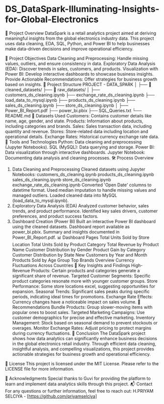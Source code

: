 # DS_DataSpark-Illuminating-Insights-for-Global-Electronics
🚀 Project Overview
DataSpark is a retail analytics project aimed at deriving meaningful insights from the global electronics industry data. This project uses data cleaning, EDA, SQL, Python, and Power BI to help businesses make data-driven decisions and improve operational efficiency.

📝 Project Objectives
Data Cleaning and Preprocessing: Handle missing values, outliers, and ensure consistency in data.
Exploratory Data Analysis (EDA): Discover trends in sales, customers, and products.
Visualization with Power BI: Develop interactive dashboards to showcase business insights.
Provide Actionable Recommendations: Offer strategies for business growth based on insights.
📂 Project Structure
PROJECT - DATA_SPARK
│
├── 📁 cleaned_datasets/
├── 📁 raw_datasets/
│
├── customers_ds_cleaning.ipynb
├── exchange_rate_ds_cleaning.ipynb
├── load_data_to_mysql.ipynb
├── products_ds_cleaning.ipynb
├── sales_ds_cleaning.ipynb
├── store_ds_cleaning.ipynb
│
├── Power_BI_Report.pdf
├── power_bi.pbix
├── SQL_Queries.txt
└── README.md
💾 Datasets Used
Customers: Contains customer details like name, age, gender, and state.
Products: Information about products, including categories and brands.
Sales: Sales transaction data, including quantity and revenue.
Stores: Store-related data including location and operational details.
Exchange Rates: Historical currency exchange rate data.
🔧 Tools and Technologies
Python: Data cleaning and preprocessing (Jupyter Notebooks).
SQL (MySQL): Data querying and storage.
Power BI: Data visualization through interactive dashboards.
Jupyter Notebook: Documenting data analysis and cleaning processes.
🛠️ Process Overview
1. Data Cleaning and Preprocessing
Cleaned datasets using Jupyter Notebooks:
customers_ds_cleaning.ipynb
products_ds_cleaning.ipynb
sales_ds_cleaning.ipynb
store_ds_cleaning.ipynb
exchange_rate_ds_cleaning.ipynb
Converted 'Open Date' columns to datetime format.
Used median imputation to handle missing values and managed outliers.
Loaded cleaned data into MySQL (load_data_to_mysql.ipynb).
2. Exploratory Data Analysis (EDA)
Analyzed customer behavior, sales trends, and product performance.
Identified key sales drivers, customer preferences, and product success factors.
3. Dashboard Creation (Power BI)
Built an interactive Power BI dashboard using the cleaned datasets.
Dashboard report available as power_bi.pbix.
Summary and insights documented in Power_BI_Report.pdf.
📊 Dashboard Pages
Total Units Sold by Store Location
Total Units Sold by Product Category
Total Revenue by Product Name
Customer Distribution by Gender
Product Gain by Category
Customer Distribution by State
New Customers by Year and Month
Products Sold by Age Group
Top Brands Overview
Currency Fluctuations Across Countries
🎯 Key Insights and Findings
High-Revenue Products: Certain products and categories generate a significant share of revenue.
Targeted Customer Segments: Specific product categories resonate more with younger customer groups.
Store Performance: Some store locations excel, suggesting opportunities for expansion.
Seasonal Trends: Significant sales peaks during specific periods, indicating ideal times for promotions.
Exchange Rate Effects: Currency changes have a noticeable impact on sales volume.
🔗 Recommendations
Bundle Products: Group slower-moving items with popular ones to boost sales.
Targeted Marketing Campaigns: Use customer demographics for precise and effective marketing.
Inventory Management: Stock based on seasonal demand to prevent stockouts or overages.
Monitor Exchange Rates: Adjust pricing to protect margins during currency fluctuations.
📑 Conclusion
The DataSpark project shows how data analytics can significantly enhance business decisions in the global electronics retail industry. Through efficient data cleaning, insightful analysis, and compelling visualizations, this project provides actionable strategies for business growth and operational efficiency.

📄 License
This project is licensed under the MIT License. Please refer to the LICENSE file for more information.

🤝 Acknowledgments
Special thanks to Guvi for providing the platform to learn and implement data analytics skills through this project.
📬 Contact
For any questions or further information, feel free to reach out:
H.PRIYAM SELCIYA - [https://github.com/priyamselciya]

